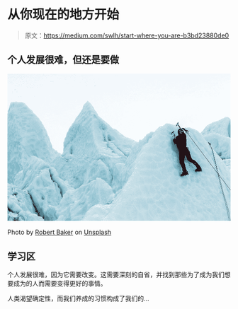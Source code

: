 # 从你现在的地方开始

> 原文：<https://medium.com/swlh/start-where-you-are-b3bd23880de0>

## 个人发展很难，但还是要做

![](img/f272dfa649938e6a4228ad5edcbc4214.png)

Photo by [Robert Baker](https://unsplash.com/photos/ug5t9ibJBbc?utm_source=unsplash&utm_medium=referral&utm_content=creditCopyText) on [Unsplash](https://unsplash.com/search/photos/hard?utm_source=unsplash&utm_medium=referral&utm_content=creditCopyText)

## 学习区

个人发展很难，因为它需要改变。这需要深刻的自省，并找到那些为了成为我们想要成为的人而需要变得更好的事情。

人类渴望确定性，而我们养成的习惯构成了我们的…